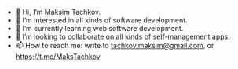 - 👋 Hi, I’m Maksim Tachkov.
- 👀 I’m interested in all kinds of software development. 
- 🌱 I’m currently learning web software development.
- 💞️ I’m looking to collaborate on all kinds of self-management apps.
- 📫 How to reach me: write to tachkov.maksim@gmail.com, or https://t.me/MaksTachkov

<!---
maks2199/maks2199 is a ✨ special ✨ repository because its `README.md` (this file) appears on your GitHub profile.
You can click the Preview link to take a look at your changes.
--->
